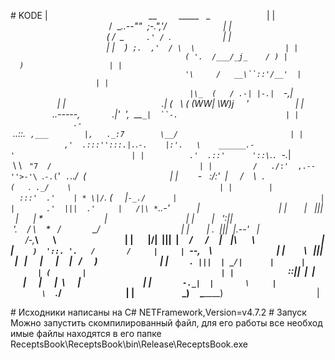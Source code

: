 # KODE
|                                         __         _____   _                       |
|                                        /  \__..--""  ;-.",'/                       |
|                                       ( /  \_         `.' / `.                     |
|                                       | |    )  `;.  ,'  / \  \                    |
|                                       ( '.  /___/_j_    / ) |  )                   |
|                                       '\     /   __\``::'/__'  |                   |
|                                        |\_  (   / .-| |-.|  `-,|                   |
|                                       .| (   \ ( (WW| \W)j     '                   |
|                 ..-----,             .|'  ',  \_\_`_|  ``-.                        |
|              .-` ..::.  `,___        |,   ._:7        \__/                         |
|            ,'  .:::'':::.|.`.`-.    |:'.   \    ______.-'                          |
|          .'  .::'      '::\`.`. `-._| \ \   `"7  /                                 |
|         /   ./:'  ,.--''>-'\ `.`-.(`'  `.`.._/  (                                  |
|        -   :/:'  |     /    \  `.(   `.  `._/    \                                 |
|        |  :::'  .'    | * \|/`. (     |`-_./      |                                |
|       .'  |||  .'     |   /|\ *`.___.-'           |                                |
|       |   |||  |      | *                         |                                |
|       |   ':|| '.    / \    *   /             \__/                                 |
|       | .  |||  |.--'   |      /-,_______\       \                                 |
|       |/|  |||  |     _/      /     |    |\       \                                |
|       ` )  '::. '.   /       /     |     | `--,    \                               |
|         \   |||  |   |      |      |     |   /      )                              |
|          `. |||  | _/|      |      |      | (       |                              |
|            `::||  |  |      |      |      |  \      |                              |
|               `-._|  |       \     |       \  `.___/                               |
|                       \_______)     \_______)                                      |

# Исходники написаны на C#
NETFramework,Version=v4.7.2
# Запуск
Можно запустить скомпилированный файл, для его работы все необходимые файлы находятся в его папке
ReceptsBook\ReceptsBook\bin\Release\ReceptsBook.exe
